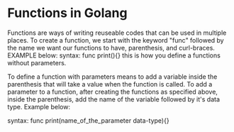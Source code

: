 # Functions in Golang

Functions are ways of writing reuseable codes that can be used in multiple places. To create a function, we start with the keyword "func" followed by the name we want our functions to have, parenthesis, and curl-braces. EXAMPLE below:
    syntax: func print(){} this is how you define a functions without parameters.

To define a function with parameters means to add a variable inside the parenthesis that will take a value when the function is called. To add a parameter to a function, after creating the functions as specified above, inside the parenthesis, add the name of the variable followed by it's data type.
Example below:

syntax: func print(name_of_the_parameter data-type){}
